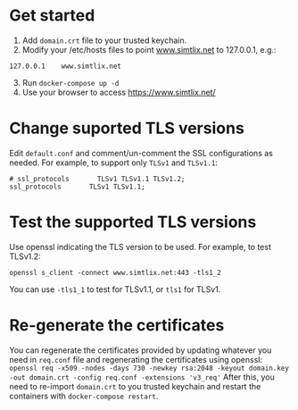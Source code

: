 # Get started
1. Add `domain.crt` file to your trusted keychain.
2. Modify your /etc/hosts files to point www.simtlix.net to 127.0.0.1, e.g.:
```
127.0.0.1    www.simtlix.net
```
3. Run `docker-compose up -d`
4. Use your browser to access https://www.simtlix.net/

# Change suported TLS versions
Edit `default.conf` and comment/un-comment the SSL configurations as needed.
For example, to support only `TLSv1` and `TLSv1.1`:
```
# ssl_protocols       TLSv1 TLSv1.1 TLSv1.2;
ssl_protocols       TLSv1 TLSv1.1;
```

# Test the supported TLS versions
Use openssl indicating the TLS version to be used. For example, to test TLSv1.2:
```
openssl s_client -connect www.simtlix.net:443 -tls1_2
```
You can use `-tls1_1` to test for TLSv1.1, or `tls1` for TLSv1.

# Re-generate the certificates
You can regenerate the certificates provided by updating whatever you need in `req.conf` file and regenerating the certificates using openssl:
```openssl req -x509 -nodes -days 730 -newkey rsa:2048 -keyout domain.key -out domain.crt -config req.conf -extensions 'v3_req'```
After this, you need to re-import `domain.crt` to you trusted keychain and restart the containers with `docker-compose restart`.